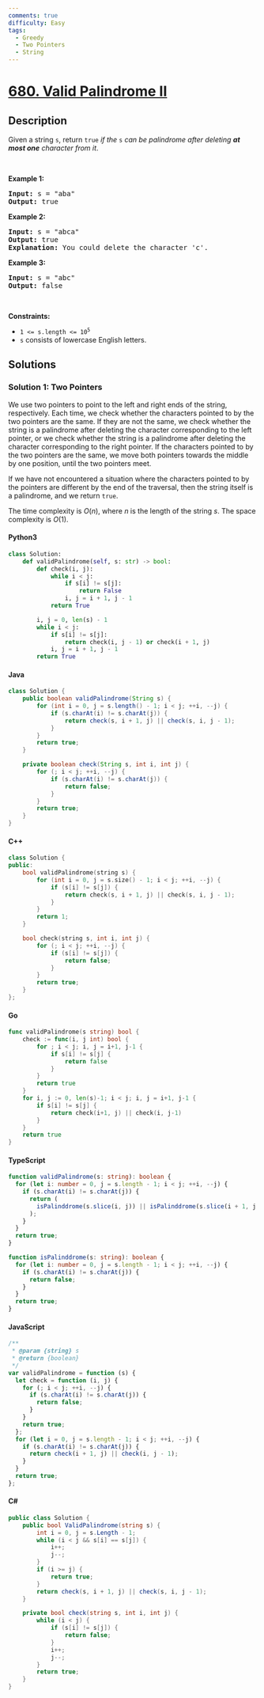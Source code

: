 ```yaml
---
comments: true
difficulty: Easy
tags:
  - Greedy
  - Two Pointers
  - String
---
```


<!-- problem:start -->

# [680. Valid Palindrome II](https://leetcode.com/problems/valid-palindrome-ii)


## Description

<!-- description:start -->

<p>Given a string <code>s</code>, return <code>true</code> <em>if the </em><code>s</code><em> can be palindrome after deleting <strong>at most one</strong> character from it</em>.</p>

<p>&nbsp;</p>
<p><strong class="example">Example 1:</strong></p>

<pre>
<strong>Input:</strong> s = &quot;aba&quot;
<strong>Output:</strong> true
</pre>

<p><strong class="example">Example 2:</strong></p>

<pre>
<strong>Input:</strong> s = &quot;abca&quot;
<strong>Output:</strong> true
<strong>Explanation:</strong> You could delete the character &#39;c&#39;.
</pre>

<p><strong class="example">Example 3:</strong></p>

<pre>
<strong>Input:</strong> s = &quot;abc&quot;
<strong>Output:</strong> false
</pre>

<p>&nbsp;</p>
<p><strong>Constraints:</strong></p>

<ul>
	<li><code>1 &lt;= s.length &lt;= 10<sup>5</sup></code></li>
	<li><code>s</code> consists of lowercase English letters.</li>
</ul>

<!-- description:end -->

## Solutions

<!-- solution:start -->

### Solution 1: Two Pointers

We use two pointers to point to the left and right ends of the string, respectively. Each time, we check whether the characters pointed to by the two pointers are the same. If they are not the same, we check whether the string is a palindrome after deleting the character corresponding to the left pointer, or we check whether the string is a palindrome after deleting the character corresponding to the right pointer. If the characters pointed to by the two pointers are the same, we move both pointers towards the middle by one position, until the two pointers meet.

If we have not encountered a situation where the characters pointed to by the pointers are different by the end of the traversal, then the string itself is a palindrome, and we return `true`.

The time complexity is $O(n)$, where $n$ is the length of the string $s$. The space complexity is $O(1)$.

<!-- tabs:start -->

#### Python3

```python
class Solution:
    def validPalindrome(self, s: str) -> bool:
        def check(i, j):
            while i < j:
                if s[i] != s[j]:
                    return False
                i, j = i + 1, j - 1
            return True

        i, j = 0, len(s) - 1
        while i < j:
            if s[i] != s[j]:
                return check(i, j - 1) or check(i + 1, j)
            i, j = i + 1, j - 1
        return True
```

#### Java

```java
class Solution {
    public boolean validPalindrome(String s) {
        for (int i = 0, j = s.length() - 1; i < j; ++i, --j) {
            if (s.charAt(i) != s.charAt(j)) {
                return check(s, i + 1, j) || check(s, i, j - 1);
            }
        }
        return true;
    }

    private boolean check(String s, int i, int j) {
        for (; i < j; ++i, --j) {
            if (s.charAt(i) != s.charAt(j)) {
                return false;
            }
        }
        return true;
    }
}
```

#### C++

```cpp
class Solution {
public:
    bool validPalindrome(string s) {
        for (int i = 0, j = s.size() - 1; i < j; ++i, --j) {
            if (s[i] != s[j]) {
                return check(s, i + 1, j) || check(s, i, j - 1);
            }
        }
        return 1;
    }

    bool check(string s, int i, int j) {
        for (; i < j; ++i, --j) {
            if (s[i] != s[j]) {
                return false;
            }
        }
        return true;
    }
};
```

#### Go

```go
func validPalindrome(s string) bool {
	check := func(i, j int) bool {
		for ; i < j; i, j = i+1, j-1 {
			if s[i] != s[j] {
				return false
			}
		}
		return true
	}
	for i, j := 0, len(s)-1; i < j; i, j = i+1, j-1 {
		if s[i] != s[j] {
			return check(i+1, j) || check(i, j-1)
		}
	}
	return true
}
```

#### TypeScript

```ts
function validPalindrome(s: string): boolean {
  for (let i: number = 0, j = s.length - 1; i < j; ++i, --j) {
    if (s.charAt(i) != s.charAt(j)) {
      return (
        isPalinddrome(s.slice(i, j)) || isPalinddrome(s.slice(i + 1, j + 1))
      );
    }
  }
  return true;
}

function isPalinddrome(s: string): boolean {
  for (let i: number = 0, j = s.length - 1; i < j; ++i, --j) {
    if (s.charAt(i) != s.charAt(j)) {
      return false;
    }
  }
  return true;
}
```

#### JavaScript

```js
/**
 * @param {string} s
 * @return {boolean}
 */
var validPalindrome = function (s) {
  let check = function (i, j) {
    for (; i < j; ++i, --j) {
      if (s.charAt(i) != s.charAt(j)) {
        return false;
      }
    }
    return true;
  };
  for (let i = 0, j = s.length - 1; i < j; ++i, --j) {
    if (s.charAt(i) != s.charAt(j)) {
      return check(i + 1, j) || check(i, j - 1);
    }
  }
  return true;
};
```

#### C#

```cs
public class Solution {
    public bool ValidPalindrome(string s) {
        int i = 0, j = s.Length - 1;
        while (i < j && s[i] == s[j]) {
            i++;
            j--;
        }
        if (i >= j) {
            return true;
        }
        return check(s, i + 1, j) || check(s, i, j - 1);
    }

    private bool check(string s, int i, int j) {
        while (i < j) {
            if (s[i] != s[j]) {
                return false;
            }
            i++;
            j--;
        }
        return true;
    }
}
```

<!-- tabs:end -->

<!-- solution:end -->

<!-- problem:end -->
